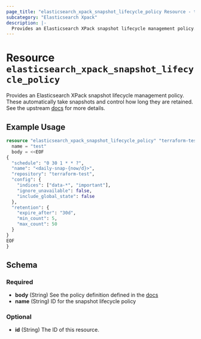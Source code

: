 ```yaml
---
page_title: "elasticsearch_xpack_snapshot_lifecycle_policy Resource - terraform-provider-elasticsearch"
subcategory: "Elasticsearch Xpack"
description: |-
  Provides an Elasticsearch XPack snapshot lifecycle management policy. These automatically take snapshots and control how long they are retained. See the upstream docs https://www.elastic.co/guide/en/elasticsearch/reference/current/snapshot-lifecycle-management-api.html for more details.
---
```


# Resource `elasticsearch_xpack_snapshot_lifecycle_policy`

Provides an Elasticsearch XPack snapshot lifecycle management policy. These automatically take snapshots and control how long they are retained. See the upstream [docs](https://www.elastic.co/guide/en/elasticsearch/reference/current/snapshot-lifecycle-management-api.html) for more details.

## Example Usage

```terraform
resource "elasticsearch_xpack_snapshot_lifecycle_policy" "terraform-test" {
  name = "test"
  body = <<EOF
{
  "schedule": "0 30 1 * * ?",
  "name": "<daily-snap-{now/d}>",
  "repository": "terraform-test",
  "config": {
    "indices": ["data-*", "important"],
    "ignore_unavailable": false,
    "include_global_state": false
  },
  "retention": {
    "expire_after": "30d",
    "min_count": 5,
    "max_count": 50
  }
}
EOF
}
```

## Schema

### Required

- **body** (String) See the policy definition defined in the [docs](https://www.elastic.co/guide/en/elasticsearch/reference/current/slm-api-put-policy.html#slm-api-put-request-body)
- **name** (String) ID for the snapshot lifecycle policy

### Optional

- **id** (String) The ID of this resource.


